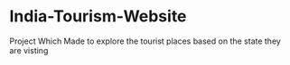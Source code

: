 # India-Tourism-Website
Project Which Made to explore the tourist places based on the state they are visting

